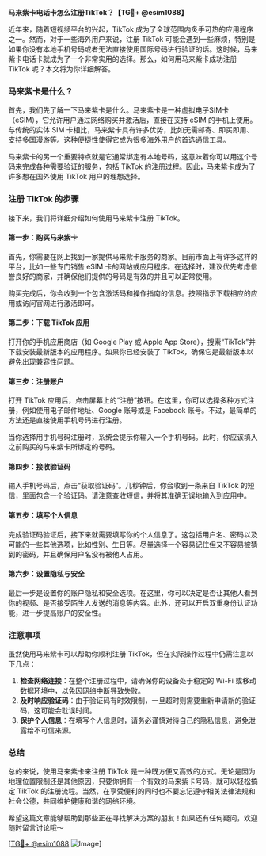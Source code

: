 **马来紫卡电话卡怎么注册TikTok？【TG💪+ @esim1088】**

近年来，随着短视频平台的兴起，TikTok 成为了全球范围内炙手可热的应用程序之一。然而，对于一些海外用户来说，注册 TikTok 可能会遇到一些麻烦，特别是如果你没有本地手机号码或者无法直接使用国际号码进行验证的话。这时候，马来紫卡电话卡就成为了一个非常实用的选择。那么，如何用马来紫卡成功注册 TikTok 呢？本文将为你详细解答。

### 马来紫卡是什么？

首先，我们先了解一下马来紫卡是什么。马来紫卡是一种虚拟电子SIM卡（eSIM），它允许用户通过网络购买并激活后，直接在支持 eSIM 的手机上使用。与传统的实体 SIM 卡相比，马来紫卡具有许多优势，比如无需邮寄、即买即用、支持多国漫游等。这种便捷性使得它成为很多海外用户的首选通信工具。

马来紫卡的另一个重要特点就是它通常绑定有本地号码，这意味着你可以用这个号码来完成各种需要验证的服务，包括 TikTok 的注册过程。因此，马来紫卡成为了许多想在国外使用 TikTok 用户的理想选择。

### 注册 TikTok 的步骤

接下来，我们将详细介绍如何使用马来紫卡注册 TikTok。

#### 第一步：购买马来紫卡

首先，你需要在网上找到一家提供马来紫卡服务的商家。目前市面上有许多这样的平台，比如一些专门销售 eSIM 卡的网站或应用程序。在选择时，建议优先考虑信誉良好的商家，并确保他们提供的号码是有效的并且可以正常使用。

购买完成后，你会收到一个包含激活码和操作指南的信息。按照指示下载相应的应用或访问官网进行激活即可。

#### 第二步：下载 TikTok 应用

打开你的手机应用商店（如 Google Play 或 Apple App Store），搜索“TikTok”并下载安装最新版本的应用程序。如果你已经安装了 TikTok，确保它是最新版本以避免出现兼容性问题。

#### 第三步：注册账户

打开 TikTok 应用后，点击屏幕上的“注册”按钮。在这里，你可以选择多种方式注册，例如使用电子邮件地址、Google 账号或是 Facebook 账号。不过，最简单的方法还是直接使用手机号码进行注册。

当你选择用手机号码注册时，系统会提示你输入一个手机号码。此时，你应该填入之前购买的马来紫卡所绑定的号码。

#### 第四步：接收验证码

输入手机号码后，点击“获取验证码”。几秒钟后，你会收到一条来自 TikTok 的短信，里面包含一个验证码。请注意查收短信，并将其准确无误地输入到应用中。

#### 第五步：填写个人信息

完成验证码验证后，接下来就需要填写你的个人信息了。这包括用户名、密码以及可能的一些其他选项，比如性别、生日等。尽量选择一个容易记住但又不容易被猜到的密码，并且确保用户名没有被他人占用。

#### 第六步：设置隐私与安全

最后一步是设置你的账户隐私和安全选项。在这里，你可以决定是否让其他人看到你的视频、是否接受陌生人发送的消息等内容。此外，还可以开启双重身份认证功能，进一步提高账户的安全性。

### 注意事项

虽然使用马来紫卡可以帮助你顺利注册 TikTok，但在实际操作过程中仍需注意以下几点：

1. **检查网络连接**：在整个注册过程中，请确保你的设备处于稳定的 Wi-Fi 或移动数据环境中，以免因网络中断导致失败。
2. **及时响应验证码**：由于验证码有时效限制，一旦超时则需要重新申请新的验证码，这可能会耽误时间。
3. **保护个人信息**：在填写个人信息时，请务必谨慎对待自己的隐私信息，避免泄露给不可信来源。

### 总结

总的来说，使用马来紫卡来注册 TikTok 是一种既方便又高效的方式。无论是因为地理位置限制还是其他原因，只要你拥有一个有效的马来紫卡号码，就可以轻松搞定 TikTok 的注册流程。当然，在享受便利的同时也不要忘记遵守相关法律法规和社会公德，共同维护健康和谐的网络环境。

希望这篇文章能够帮助到那些正在寻找解决方案的朋友！如果还有任何疑问，欢迎随时留言讨论哦～ 

[[TG💪+ @esim1088](https://t.me/s/esim1088) ![Image](https://i.postimg.cc/4NQfJmqS/Snipaste-2025-05-13-00-14-12.png)]